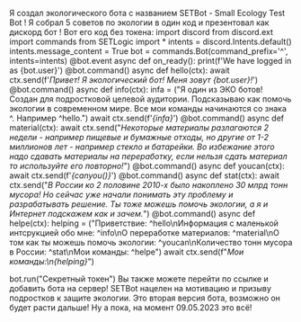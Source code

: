 Я создал экологического бота с названием SETBot - Small Ecology Test Bot ! Я собрал 5 советов по экологии в один код и презентовал как дискорд бот ! Вот его код без токена:
import discord
from discord.ext import commands
from SETLogic import *
intents = discord.Intents.default()
intents.message_content = True
bot = commands.Bot(command_prefix='^', intents=intents)
@bot.event
async def on_ready():
    print(f'We have logged in as {bot.user}')
@bot.command()
async def hello(ctx):
    await ctx.send(f'*Привет! Я экологический бот! Меня зовут {bot.user}!*')
@bot.command()
async def info(ctx):
    infa = ("Я один из ЭКО ботов! Создан для подростковой целевой аудитории. Подсказываю как помочь экологии в современном мире. Все мои команды начинаются со знака ^. Например ^hello.")
    await ctx.send(f'*{infa}*')
@bot.command()
async def material(ctx):
    await ctx.send("*Некоторые материалы разлагаются 2 недели - например пищевые и бумажные отходы, но другие от 1-2 миллионов лет - например стекло и батарейки. Во избежание этого надо сдавать материалы на переработку, если нельзя сдать материал то используйте его повторно!*")
@bot.command()
async def youcan(ctx):
    await ctx.send(f'*{canyou()}*')
@bot.command()
async def stat(ctx):
    await ctx.send("*В России ко 2 половине 2010-х было накоплено 30 млрд тонн мусора! Но сейчас уже начали понимать эту проблему и разрабатывать решение. Ты тоже можешь помочь экологии, а я и Интернет подскажем как и зачем.*")
@bot.command()
async def helpe(ctx):
    helping = ("Приветствие: ^hello\nИнформация с маленькой интсрукцией обо мне: ^info\nО переработке материалов: ^material\nО том как ты можешь помочь экологии: ^youcan\nКоличество тонн мусора в России: ^stat\nМои команды: ^helpe")
    await ctx.send(f"*Мои команды:\n{helping}*")

bot.run("Секретный токен")
Вы также можете перейти по ссылке и добавить бота на сервер! SETBot нацелен на мотивацию и призыву подростков к защите экологии. Это вторая версия бота, возможно он будет расти дальше!
Ну а пока, на момент 09.05.2023 это всё!
